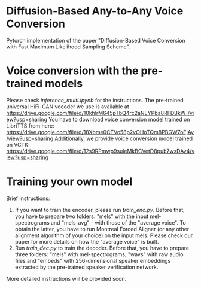 # Diffusion-Based Any-to-Any Voice Conversion 

Pytorch implementation of the paper "Diffusion-Based Voice Conversion with Fast Maximum Likelihood Sampling Scheme".

# Voice conversion with the pre-trained models

Please check *inference_multi.ipynb* for the instructions.
The pre-trained universal HiFi-GAN vocoder we use is available at https://drive.google.com/file/d/10khlrM645pTbQ4rc2aNEYPba8RFDBkW-/view?usp=sharing
You have to download voice conversion model trained on LibriTTS from here: https://drive.google.com/file/d/18Xbme0CTVo58p2vOHoTQm8PBGW7oEjAy/view?usp=sharing
Additionally, we provide voice conversion model trained on VCTK: https://drive.google.com/file/d/12s9RPmwp9suleMkBCVetD8pub7wsDAy4/view?usp=sharing

# Training your own model

Brief instructions:
1. If you want to train the encoder, please run *train_enc.py*. Before that, you have to prepare two folders: "mels" with the input mel-spectrograms and "mels_avg" - with those of the "average voice". To obtain the latter, you have to run Montreal Forced Aligner (or any other alignment algorithm of your choice) on the input mels. Please check our paper for more details on how the "average voice" is built.
2. Run *train_dec.py* to train the decoder. Before that, you have to prepare three folders: "mels" with mel-spectrograms, "wavs" with raw audio files and "embeds" with 256-dimensional speaker embeddings extracted by the pre-trained speaker verification network.

More detailed instructions will be provided soon.
